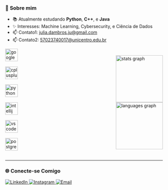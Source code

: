 
### 🌟 **Sobre mim**
- 📚 Atualmente estudando **Python**, **C++**, e **Java**
- ✨ Interesses: Machine Learning, Cybersecurity, e Ciência de Dados
- 📫 Contato1: [julia.dambros.ju@gmail.com](mailto:julia.dambros.ju@gmail.com)
- 📫 Contato2: [57023740017@unicentro.edu.br](mailto:57023740017@unicentro.edu.br)


<div style="display: flex; align-items: center; justify-content: space-between; flex-wrap: wrap;">
  
  <div style="display: flex; flex-direction: column; align-items: center; margin-right: 20px;">
    <img src="https://cdn.jsdelivr.net/gh/devicons/devicon/icons/googlecloud/googlecloud-original.svg" height="40" alt="googlecloud logo" /> </br>
    <img src="https://cdn.jsdelivr.net/gh/devicons/devicon/icons/cplusplus/cplusplus-original.svg" height="40" alt="cplusplus logo" /></br>
    <img src="https://cdn.jsdelivr.net/gh/devicons/devicon/icons/python/python-original.svg" height="40" alt="python logo" /></br>
    <img src="https://cdn.jsdelivr.net/gh/devicons/devicon/icons/intellij/intellij-original.svg" height="40" alt="intellij logo" /></br>
    <img src="https://cdn.jsdelivr.net/gh/devicons/devicon/icons/vscode/vscode-original.svg" height="40" alt="vscode logo" /></br>
    <img src="https://cdn.jsdelivr.net/gh/devicons/devicon/icons/postgresql/postgresql-original.svg" height="40" alt="postgresql logo" /></br>
  </div>

  <div style="display: flex; flex-direction: column; align-items: center;">
    <img src="https://github-readme-stats.vercel.app/api?username=Juliadambros&hide_title=false&hide_rank=false&show_icons=true&include_all_commits=true&count_private=true&disable_animations=false&theme=moltack&locale=en&hide_border=true&order=1" height="150" alt="stats graph" />
    <img src="https://github-readme-stats.vercel.app/api/top-langs?username=Juliadambros&locale=en&hide_title=false&layout=compact&card_width=320&langs_count=5&theme=moltack&hide_border=true&order=2" height="150" alt="languages graph" />
  </div>

</div>



---

### 🌐 **Conecte-se Comigo**
<p align="left">
  <a href="https://www.linkedin.com/in/j%C3%BAlia-dambr%C3%B3s-5215352a8/" target="_blank">
    <img src="https://img.shields.io/badge/LinkedIn-0077B5?style=flat&logo=linkedin&logoColor=white" alt="LinkedIn">
  </a>
  <a href="https://instagram.com/julia.dambros.ju" target="_blank">
    <img src="https://img.shields.io/badge/Instagram-E4405F?style=flat&logo=instagram&logoColor=white" alt="Instagram">
  </a>
  <a href="mailto:julia.dambros.jua@gmail.com" target="_blank">
    <img src="https://img.shields.io/badge/Email-D14836?style=flat&logo=gmail&logoColor=white" alt="Email">
  </a>
</p>
